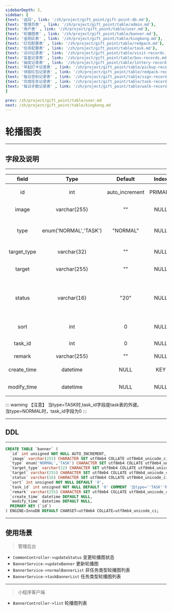 ```yaml
---
sidebarDepth: 2,
sidebar: [
{text: '返回', link: '/zh/project/gift_point/gift-point-db.md'},
{text: '管理员表' , link: '/zh/project/gift_point/table/admin.md'},
{text: '用户表' , link: '/zh/project/gift_point/table/user.md'},
{text: '轮播图表' , link: '/zh/project/gift_point/table/banner.md'},
{text: '金刚区表' , link: '/zh/project/gift_point/table/kingkong.md'},
{text: '红包配置表' , link: '/zh/project/gift_point/table/redpack.md'},
{text: '任务配置表' , link: '/zh/project/gift_point/table/task.md'},
{text: '访问记录表' , link: '/zh/project/gift_point/table/visit-records.md'},
{text: '盲盒记录表' , link: '/zh/project/gift_point/table/box-records.md'},
{text: '抽奖记录表' , link: '/zh/project/gift_point/table/lottery-records.md'},
{text: '早起打卡记录表' , link: '/zh/project/gift_point/table/pickup-records.md'},
{text: '领取红包记录表' , link: '/zh/project/gift_point/table/redpack-records.md'},
{text: '每日签到记录表' , link: '/zh/project/gift_point/table/sign-records.md'},
{text: '完成任务记录表' , link: '/zh/project/gift_point/table/task-records.md'},
{text: '每日步数记录表' , link: '/zh/project/gift_point/table/walk-records.md'},
]

prev: /zh/project/gift_point/table/user.md
next: /zh/project/gift_point/table/kingkong.md
---
```


# 轮播图表

---

## 字段及说明

---

|    field    |         Type          |    Default     |  Index  |          Desc           |
| :---------: | :-------------------: | :------------: | :-----: | :---------------------: |
|     id      |          int          | auto_increment | PRIMARY |        自增主键         |
|    image    |     varchar(255)      |       ""       |  NULL   |        图片地址         |
|    type     | enum('NORMAL','TASK') |    "NORMAL"    |  NULL   |       轮播图类型        |
| target_type |      varchar(32)      |       ""       |  NULL   |        跳转类型         |
|   target    |     varchar(255)      |       ""       |  NULL   |        跳转地址         |
|   status    |      varchar(16)      |      "20"      |  NULL   | 10:上架;20:下架;30:删除 |
|    sort     |          int          |       0        |  NULL   |        排序权重         |
|   task_id   |          int          |       0        |  NULL   |         任务ID          |
|   remark    |     varchar(255)      |       ""       |  NULL   |          备注           |
| create_time |       datetime        |      NULL      |   KEY   |        创建时间         |
| modify_time |       datetime        |      NULL      |  NULL   |        修改时间         |

::: warning 【注意】
当type=TASK时,task_id字段是task表的外键。 \
当type=NORMAL时，task_id字段为0
:::

---

## DDL

---

```sql
CREATE TABLE `banner` (
  `id` int unsigned NOT NULL AUTO_INCREMENT,
  `image` varchar(255) CHARACTER SET utf8mb4 COLLATE utf8mb4_unicode_ci NOT NULL DEFAULT '',
  `type` enum('NORMAL','TASK') CHARACTER SET utf8mb4 COLLATE utf8mb4_unicode_ci NOT NULL DEFAULT 'NORMAL',
  `target_type` varchar(32) CHARACTER SET utf8mb4 COLLATE utf8mb4_unicode_ci NOT NULL DEFAULT '',
  `target` varchar(255) CHARACTER SET utf8mb4 COLLATE utf8mb4_unicode_ci NOT NULL DEFAULT '',
  `status` varchar(16) CHARACTER SET utf8mb4 COLLATE utf8mb4_unicode_ci NOT NULL DEFAULT '20',
  `sort` int unsigned NOT NULL DEFAULT '0',
  `task_id` int unsigned NOT NULL DEFAULT '0' COMMENT '当type=''TASK''时,这里是task表的外键',
  `remark` varchar(255) CHARACTER SET utf8mb4 COLLATE utf8mb4_unicode_ci NOT NULL DEFAULT '',
  `create_time` datetime DEFAULT NULL,
  `modify_time` datetime DEFAULT NULL,
  PRIMARY KEY (`id`)
) ENGINE=InnoDB DEFAULT CHARSET=utf8mb4 COLLATE=utf8mb4_unicode_ci;
```

---

## 使用场景

> 管理后台

- `CommonController->updateStatus` 变更轮播图状态
- `BannerService->updateBanner` 更新轮播图
- `BannerService->normalBannerList` 非任务类型轮播图列表
- `BannerService->taskBannerList` 任务类型轮播图列表

---

> 小程序客户端

- `BannerController->list` 轮播图列表
